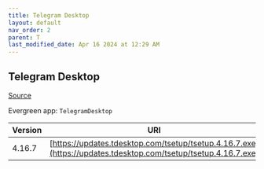 ```yaml
---
title: Telegram Desktop
layout: default
nav_order: 2
parent: T
last_modified_date: Apr 16 2024 at 12:29 AM
---
```


## Telegram Desktop

[Source](https://desktop.telegram.org/)

Evergreen app: `TelegramDesktop`

| Version | URI                                                                                                            |
| ------- | -------------------------------------------------------------------------------------------------------------- |
| 4.16.7  | [https://updates.tdesktop.com/tsetup/tsetup.4.16.7.exe](https://updates.tdesktop.com/tsetup/tsetup.4.16.7.exe) |
